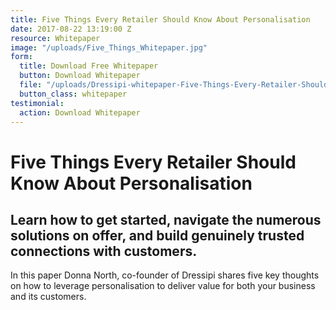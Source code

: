 ```yaml
---
title: Five Things Every Retailer Should Know About Personalisation
date: 2017-08-22 13:19:00 Z
resource: Whitepaper
image: "/uploads/Five_Things_Whitepaper.jpg"
form:
  title: Download Free Whitepaper
  button: Download Whitepaper
  file: "/uploads/Dressipi-whitepaper-Five-Things-Every-Retailer-Should-Know-About-Personalisation.pdf"
  button_class: whitepaper
testimonial:
  action: Download Whitepaper
---
```


# Five Things Every Retailer Should Know About Personalisation

## Learn how to get started, navigate the numerous solutions on offer, and build genuinely trusted connections with customers.

In this paper Donna North, co-founder of Dressipi shares five key thoughts on how to leverage personalisation to deliver value for both your business and its customers.
